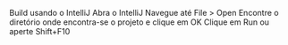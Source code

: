Build usando o IntelliJ
Abra o IntelliJ
Navegue até File > Open
Encontre o diretório onde encontra-se o projeto e clique em OK
Clique em Run ou aperte Shift+F10
